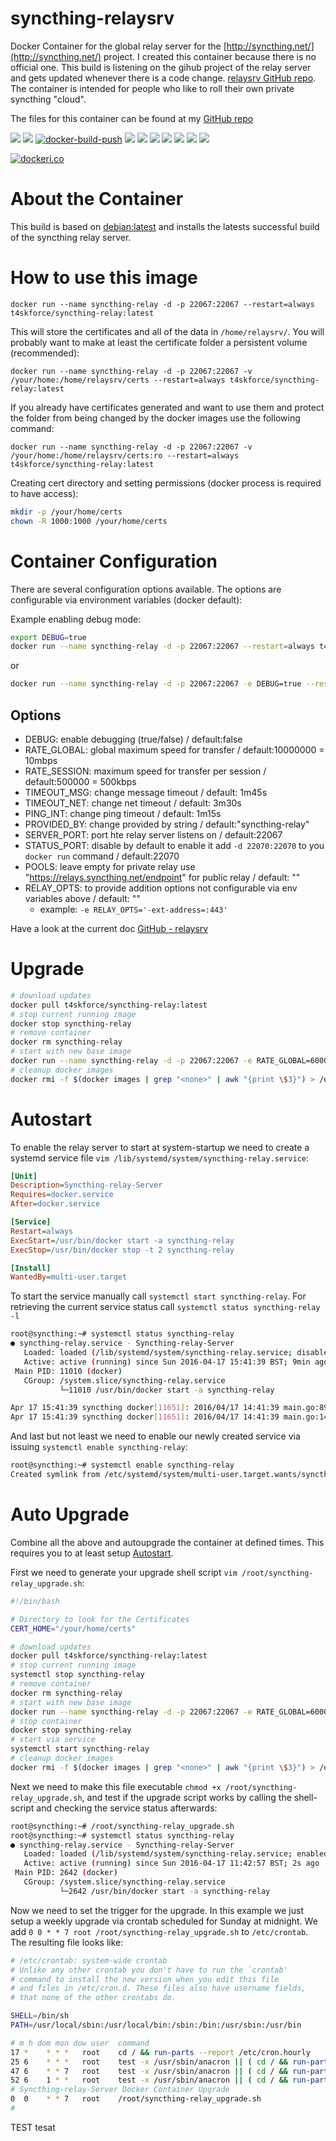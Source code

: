# syncthing-relaysrv
Docker Container for the global relay server for the [http://syncthing.net/](http://syncthing.net/) project. I created this container because there is no official one. This build is listening on the gihub project of the relay server and gets updated whenever there is a code change. [relaysrv GitHub repo](https://github.com/syncthing/relaysrv). The container is intended for people who like to roll their own private syncthing "cloud".

The files for this container can be found at my [GitHub repo](https://github.com/t4skforce/syncthing-relay)

[![](https://images.microbadger.com/badges/image/t4skforce/syncthing-relay.svg)](http://microbadger.com/images/t4skforce/syncthing-relay "Get your own image badge on microbadger.com") [![](https://img.shields.io/docker/automated/t4skforce/syncthing-relay.svg)](https://cloud.docker.com/repository/docker/t4skforce/syncthing-relay) [![docker-build-push](https://github.com/t4skforce/syncthing-relay/actions/workflows/main.yml/badge.svg)](https://github.com/t4skforce/syncthing-relay/actions/workflows/main.yml) [![](https://images.microbadger.com/badges/version/t4skforce/syncthing-relay.svg)](http://microbadger.com/images/t4skforce/syncthing-relay "Get your own version badge on microbadger.com") [![](https://img.shields.io/docker/pulls/t4skforce/syncthing-relay.svg)](https://cloud.docker.com/repository/docker/t4skforce/syncthing-relay) [![](https://img.shields.io/docker/stars/t4skforce/syncthing-relay.svg)](https://cloud.docker.com/repository/docker/t4skforce/syncthing-relay) [![](https://img.shields.io/github/last-commit/t4skforce/syncthing-relay.svg)](https://github.com/t4skforce/syncthing-relay) [![](https://img.shields.io/maintenance/yes/2022.svg)](https://github.com/t4skforce/syncthing-relay) [![](https://img.shields.io/github/issues-raw/t4skforce/syncthing-relay.svg)](https://github.com/t4skforce/syncthing-relay/issues) [![](https://img.shields.io/github/issues-pr-raw/t4skforce/syncthing-relay.svg)](https://github.com/t4skforce/syncthing-relay/pulls)

[![dockeri.co](http://dockeri.co/image/t4skforce/syncthing-relay)](https://hub.docker.com/r/t4skforce/syncthing-relay/)

# About the Container

This build is based on [debian:latest](https://hub.docker.com/_/debian/) and installs the latests successful build of the syncthing relay server.

# How to use this image

`docker run --name syncthing-relay -d -p 22067:22067 --restart=always t4skforce/syncthing-relay:latest`

This will store the certificates and all of the data in `/home/relaysrv/`. You will probably want to make at least the certificate folder a persistent volume (recommended):

`docker run --name syncthing-relay -d -p 22067:22067 -v /your/home:/home/relaysrv/certs --restart=always t4skforce/syncthing-relay:latest`

If you already have certificates generated and want to use them and protect the folder from being changed by the docker images use the following command:

`docker run --name syncthing-relay -d -p 22067:22067 -v /your/home:/home/relaysrv/certs:ro --restart=always t4skforce/syncthing-relay:latest`

Creating cert directory and setting permissions (docker process is required to have access):
```bash
mkdir -p /your/home/certs
chown -R 1000:1000 /your/home/certs
```

# Container Configuration

There are several configuration options available. The options are configurable via environment variables (docker default):

Example enabling debug mode:
```bash
export DEBUG=true
docker run --name syncthing-relay -d -p 22067:22067 --restart=always t4skforce/syncthing-relay:latest
```

or

```bash
docker run --name syncthing-relay -d -p 22067:22067 -e DEBUG=true --restart=always t4skforce/syncthing-relay:latest
```

## Options

* DEBUG: enable debugging (true/false) / default:false
* RATE_GLOBAL: global maximum speed for transfer / default:10000000 = 10mbps
* RATE_SESSION: maximum speed for transfer per session / default:500000 = 500kbps
* TIMEOUT_MSG: change message timeout / default: 1m45s
* TIMEOUT_NET: change net timeout / default: 3m30s
* PING_INT: change ping timeout / default: 1m15s
* PROVIDED_BY: change provided by string / default:"syncthing-relay"
* SERVER_PORT: port hte relay server listens on / default:22067
* STATUS_PORT: disable by default to enable it add `-d 22070:22070` to you `docker run` command  / default:22070
* POOLS: leave empty for private relay use "https://relays.syncthing.net/endpoint" for public relay / default: ""
* RELAY_OPTS: to provide addition options not configurable via env variables above / default: ""
  - example: `-e RELAY_OPTS='-ext-address=:443'`

Have a look at the current doc [GitHub - relaysrv](https://github.com/syncthing/relaysrv/blob/master/README.md)

# Upgrade
```bash
# download updates
docker pull t4skforce/syncthing-relay:latest
# stop current running image
docker stop syncthing-relay
# remove container
docker rm syncthing-relay
# start with new base image
docker run --name syncthing-relay -d -p 22067:22067 -e RATE_GLOBAL=6000000 -e RATE_SESSION=1000000 -v /your/home:/home/relaysrv/certs:ro --restart=always t4skforce/syncthing-relay:latest
# cleanup docker images
docker rmi -f $(docker images | grep "<none>" | awk "{print \$3}") > /dev/null 2>&1
```

# Autostart
To enable the relay server to start at system-startup we need to create a systemd service file `vim /lib/systemd/system/syncthing-relay.service`:

```ini
[Unit]
Description=Syncthing-relay-Server
Requires=docker.service
After=docker.service

[Service]
Restart=always
ExecStart=/usr/bin/docker start -a syncthing-relay
ExecStop=/usr/bin/docker stop -t 2 syncthing-relay

[Install]
WantedBy=multi-user.target
```

To start the service manually call `systemctl start syncthing-relay`. For retrieving the current service status call `systemctl status syncthing-relay -l`

```bash
root@syncthing:~# systemctl status syncthing-relay
● syncthing-relay.service - Syncthing-relay-Server
   Loaded: loaded (/lib/systemd/system/syncthing-relay.service; disabled)
   Active: active (running) since Sun 2016-04-17 15:41:39 BST; 9min ago
 Main PID: 11010 (docker)
   CGroup: /system.slice/syncthing-relay.service
           └─11010 /usr/bin/docker start -a syncthing-relay

Apr 17 15:41:39 syncthing docker[11651]: 2016/04/17 14:41:39 main.go:89: Connection limit 838860
Apr 17 15:41:39 syncthing docker[11651]: 2016/04/17 14:41:39 main.go:147: URI: relay://0.0.0.0:22067/?id=<your server id>&pingInterval=1m15s&networkTimeout=3m30s&sessionLimitBps=1000000&globalLimitBps=6000000&statusAddr=&providedBy=syncthing-relay

```

And last but not least we need to enable our newly created service via issuing `systemctl enable syncthing-relay`:
```bash
root@syncthing:~# systemctl enable syncthing-relay
Created symlink from /etc/systemd/system/multi-user.target.wants/syncthing-relay.service to /lib/systemd/system/syncthing-relay.service.
```

# Auto Upgrade
Combine all the above and autoupgrade the container at defined times. This requires you to at least setup [Autostart](#autostart).

First we need to generate your upgrade shell script `vim /root/syncthing-relay_upgrade.sh`:

```bash
#!/bin/bash

# Directory to look for the Certificates
CERT_HOME="/your/home/certs"

# download updates
docker pull t4skforce/syncthing-relay:latest
# stop current running image
systemctl stop syncthing-relay
# remove container
docker rm syncthing-relay
# start with new base image
docker run --name syncthing-relay -d -p 22067:22067 -e RATE_GLOBAL=6000000 -e RATE_SESSION=1000000 -v ${CERT_HOME}:/home/relaysrv/certs:ro --restart=always t4skforce/syncthing-relay:latest
# stop container
docker stop syncthing-relay
# start via service
systemctl start syncthing-relay
# cleanup docker images
docker rmi -f $(docker images | grep "<none>" | awk "{print \$3}") > /dev/null 2>&1
```

Next we need to make this file executable `chmod +x /root/syncthing-relay_upgrade.sh`, and test if the upgrade script works by calling the shell-script and checking the service status afterwards:
```bash
root@syncthing:~# /root/syncthing-relay_upgrade.sh
root@syncthing:~# systemctl status syncthing-relay
● syncthing-relay.service - Syncthing-relay-Server
   Loaded: loaded (/lib/systemd/system/syncthing-relay.service; enabled)
   Active: active (running) since Sun 2016-04-17 11:42:57 BST; 2s ago
 Main PID: 2642 (docker)
   CGroup: /system.slice/syncthing-relay.service
           └─2642 /usr/bin/docker start -a syncthing-relay
```

Now we need to set the trigger for the upgrade. In this example we just setup a weekly upgrade via crontab scheduled for Sunday at midnight. We add `0 0 * * 7 root /root/syncthing-relay_upgrade.sh` to `/etc/crontab`. The resulting file looks like:

```bash
# /etc/crontab: system-wide crontab
# Unlike any other crontab you don't have to run the `crontab'
# command to install the new version when you edit this file
# and files in /etc/cron.d. These files also have username fields,
# that none of the other crontabs do.

SHELL=/bin/sh
PATH=/usr/local/sbin:/usr/local/bin:/sbin:/bin:/usr/sbin:/usr/bin

# m h dom mon dow user  command
17 *    * * *   root    cd / && run-parts --report /etc/cron.hourly
25 6    * * *   root    test -x /usr/sbin/anacron || ( cd / && run-parts --report /etc/cron.daily )
47 6    * * 7   root    test -x /usr/sbin/anacron || ( cd / && run-parts --report /etc/cron.weekly )
52 6    1 * *   root    test -x /usr/sbin/anacron || ( cd / && run-parts --report /etc/cron.monthly )
# Syncthing-relay-Server Docker Container Upgrade
0  0    * * 7   root    /root/syncthing-relay_upgrade.sh
#
```


TEST
tesat